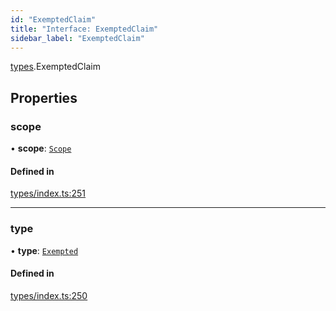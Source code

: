 ```yaml
---
id: "ExemptedClaim"
title: "Interface: ExemptedClaim"
sidebar_label: "ExemptedClaim"
---
```


[types](../../../modules/Types/Types.md).ExemptedClaim

## Properties

### scope

• **scope**: [`Scope`](../Scope/Scope.md)

#### Defined in

[types/index.ts:251](https://github.com/PolymeshAssociation/polymesh-sdk/blob/07a4c5b0/src/types/index.ts#L251)

___

### type

• **type**: [`Exempted`](../../../enums/Types/ClaimType/ClaimType.md#exempted)

#### Defined in

[types/index.ts:250](https://github.com/PolymeshAssociation/polymesh-sdk/blob/07a4c5b0/src/types/index.ts#L250)

